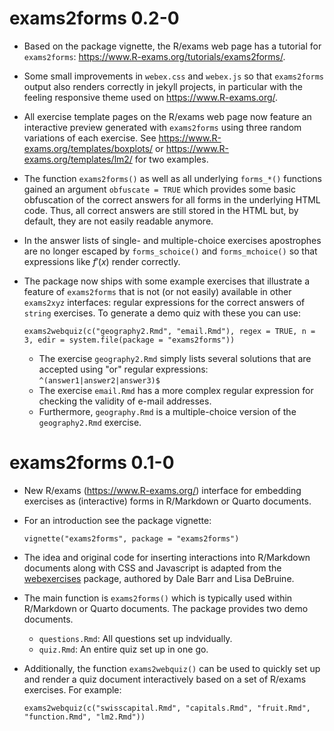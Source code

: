 # exams2forms 0.2-0

* Based on the package vignette, the R/exams web page has a tutorial
  for `exams2forms`: <https://www.R-exams.org/tutorials/exams2forms/>.
  
* Some small improvements in `webex.css` and `webex.js` so that
  `exams2forms` output also renders correctly in jekyll projects,
  in particular with the feeling responsive theme used on
  <https://www.R-exams.org/>.
  
* All exercise template pages on the R/exams web page now feature an
  interactive preview generated with `exams2forms` using three random
  variations of each exercise. See <https://www.R-exams.org/templates/boxplots/>
  or <https://www.R-exams.org/templates/lm2/> for two examples.

* The function `exams2forms()` as well as all underlying `forms_*()`
  functions gained an argument `obfuscate = TRUE` which provides some
  basic obfuscation of the correct answers for all forms in the
  underlying HTML code. Thus, all correct answers are still stored in
  the HTML but, by default, they are not easily readable anymore.

* In the answer lists of single- and multiple-choice exercises
  apostrophes are no longer escaped by `forms_schoice()` and
  `forms_mchoice()` so that expressions like $f'(x)$ render correctly.

* The package now ships with some example exercises that illustrate
  a feature of `exams2forms` that is not (or not easily) available
  in other `exams2xyz` interfaces: regular expressions for the correct
  answers of `string` exercises. To generate a demo quiz with these
  you can use:

  `exams2webquiz(c("geography2.Rmd", "email.Rmd"), regex = TRUE, n = 3, edir = system.file(package = "exams2forms"))`

  - The exercise `geography2.Rmd` simply lists several solutions that are
    accepted using "or" regular expressions: `^(answer1|answer2|answer3)$`
  - The exercise `email.Rmd` has a more complex regular expression for
    checking the validity of e-mail addresses.
  - Furthermore, `geography.Rmd` is a multiple-choice version of the
    `geography2.Rmd` exercise.


# exams2forms 0.1-0

* New R/exams (<https://www.R-exams.org/>) interface for
  embedding exercises as (interactive) forms in R/Markdown or
  Quarto documents.

* For an introduction see the package vignette:

  `vignette("exams2forms", package = "exams2forms")`

* The idea and original code for inserting interactions into
  R/Markdown documents along with CSS and Javascript is adapted from
  the [webexercises](https://psyteachr.github.io/webexercises/) package,
  authored by Dale Barr and Lisa DeBruine.

* The main function is `exams2forms()` which is typically
  used within R/Markdown or Quarto documents. The package provides two
  demo documents.

  - `questions.Rmd`: All questions set up indvidually.
  - `quiz.Rmd`: An entire quiz set up in one go.

* Additionally, the function `exams2webquiz()` can be used to quickly
  set up and render a quiz document interactively based on a set of
  R/exams exercises. For example:  

  `exams2webquiz(c("swisscapital.Rmd", "capitals.Rmd", "fruit.Rmd", "function.Rmd", "lm2.Rmd"))`
